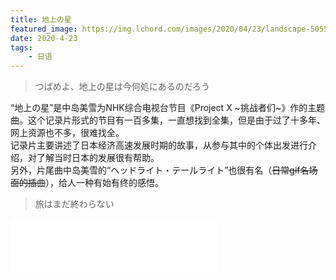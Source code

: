 ```yaml
---
title: 地上の星
featured_image: https://img.lchord.com/images/2020/04/23/landscape-5055384_960_720.jpg
date: 2020-4-23
tags: 
    - 日语
---
```


> つばめよ、地上の星は今何処にあるのだろう

“地上の星”是中岛美雪为NHK综合电视台节目《Project X \~挑战者们\~》作的主题曲。这个记录片形式的节目有一百多集，一直想找到全集，但是由于过了十多年、网上资源也不多，很难找全。  
记录片主要讲述了日本经济高速发展时期的故事，从参与其中的个体出发进行介绍，对了解当时日本的发展很有帮助。  
另外，片尾曲中岛美雪的“ヘッドライト・テールライト”也很有名（~~日常gif名场面的插曲~~），给人一种有始有终的感悟。  

>  旅はまだ終わらない

<iframe frameborder="no" border="0" marginwidth="0" marginheight="0" width=330 height=86 src="//music.163.com/outchain/player?type=2&id=624972&auto=0&height=66"></iframe>